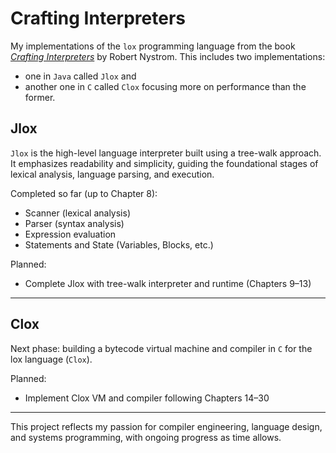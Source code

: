 # Crafting Interpreters

My implementations of the `lox` programming language from the book [*Crafting Interpreters*](https://craftinginterpreters.com/) by Robert Nystrom. This includes two implementations: 
- one in `Java` called `Jlox` and 
- another one in `C` called `Clox` focusing more on performance than the former. 

## Jlox

`Jlox` is the high-level language interpreter built using a tree-walk approach. It emphasizes readability and simplicity, guiding the foundational stages of lexical analysis, language parsing, and execution.

Completed so far (up to Chapter 8):
- Scanner (lexical analysis)
- Parser (syntax analysis)
- Expression evaluation
- Statements and State (Variables, Blocks, etc.)

Planned:
- Complete Jlox with tree-walk interpreter and runtime (Chapters 9–13)

---

## Clox

Next phase: building a bytecode virtual machine and compiler in `C` for the lox language (`Clox`).

Planned:
- Implement Clox VM and compiler following Chapters 14–30

---

This project reflects my passion for compiler engineering, language design, and systems programming, with ongoing progress as time allows.

